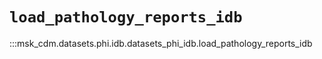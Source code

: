 # `load_pathology_reports_idb`

:::msk_cdm.datasets.phi.idb.datasets_phi_idb.load_pathology_reports_idb
